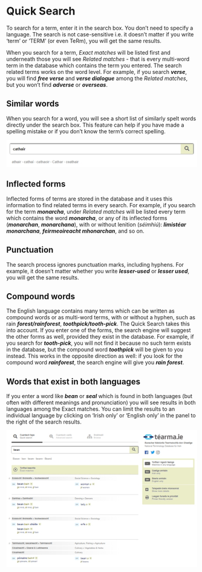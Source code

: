 # Quick Search

To search for a term, enter it in the search box. You don’t need to specify a language. The search is not case-sensitive i.e. it doesn’t matter if you write ‘term’ or ‘TERM’ (or even TeRm), you will get the same results.

When you search for a term, *Exact matches* will be listed first and underneath those you will see *Related matches* - that is every multi-word term in the database which contains the term you entered. The search related terms works on the word level. For example, if you search ***verse***, you will find ***free verse*** and ***verse dialogue*** among the *Related matches*, but you won’t find ***adverse*** or ***overseas***.

## Similar words

When you search for a word, you will see a short list of similarly spelt words directly under the search box. This feature can help if you have made a spelling mistake or if you don’t know the term’s correct spelling.

![](cuardach-tapa-01.jpg)

## Inflected forms

Inflected forms of terms are stored in the database and it uses this information to find related terms in every search. For example, if you search for the term ***monarcha***, under *Related matches* will be listed every term which contains the word ***monarcha***, or any of its inflected forms (***monarchan***, ***monarchana***), with or without lenition (*séimhiú*): ***limistéar monarchana***, ***feirmeoireacht mhonarchan***, and so on.

## Punctuation

The search process ignores punctuation marks, including hyphens. For example, it doesn’t matter whether you write ***lesser-used*** or ***lesser used***, you will get the same results.

## Compound words

The English language contains many terms which can be written as compound words or as multi-word terms, with or without a hyphen, such as rain ***forest/rainforest***, ***toothpick/tooth-pick***. The Quick Search takes this into account. If you enter one of the forms, the search engine will suggest the other forms as well, provided they exist in the database. For example, if you search for ***tooth-pick***, you will not find it because no such term exists in the database, but the compound word ***toothpick*** will be given to you instead. This works in the opposite direction as well: if you look for the compound word ***rainforest***, the search engine will give you ***rain forest***.

## Words that exist in both languages

If you enter a word like ***bean*** or ***seal*** which is found in both languages (but often with different meanings and pronunciation) you will see results in both languages among the Exact matches. You can limit the results to an individual language by clicking on ‘Irish only’ or ‘English only’ in the panel to the right of the search results.

![](cuardach-tapa-02.jpg)
